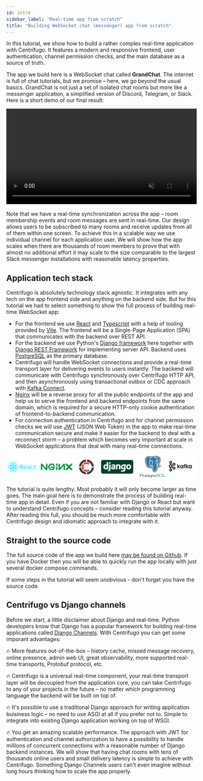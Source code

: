 ```yaml
---
id: intro
sidebar_label: "Real-time app from scratch"
title: "Building WebSocket chat (messenger) app from scratch"
---
```


In this tutorial, we show how to build a rather complex real-time application with Centrifugo. It features a modern and responsive frontend, user authentication, channel permission checks, and the main database as a source of truth.

The app we build here is a WebSocket chat called **GrandChat**. The internet is full of chat tutorials, but we promise – here, we go beyond the usual basics. GrandChat is not just a set of isolated chat rooms but more like a messenger application, a simplified version of Discord, Telegram, or Slack. Here is a short demo of our final result:

<video width="100%" loop={true} autoPlay="autoplay" muted controls="" src="/img/grand-chat-tutorial-demo.mp4"></video>

Note that we have a real-time synchronization across the app – room membership events and room messages are sent in real-time. Our design allows users to be subscribed to many rooms and receive updates from all of them within one screen. To achieve this in a scalable way we use individual channel for each application user. We will show how the app scales when there are thousands of room members to prove that with almost no additional effort it may scale to the size comparable to the largest Slack messenger installations with reasonable latency properties.

## Application tech stack

Centrifugo is absolutely technology stack agnostic. It integrates with any tech on the app frontend side and anything on the backend side. But for this tutorial we had to select something to show the full process of building real-time WebSocket app:

* For the frontend we use [React](https://react.dev/) and [Typescript](https://www.typescriptlang.org/) with a help of tooling provided by [Vite](https://vitejs.dev/). The frontend will be a Single-Page Application (SPA) that communicates with the backend over REST API.
* For the backend we use Python's [Django framework](https://www.djangoproject.com/) here together with [Django REST Framework](https://www.django-rest-framework.org/) for implementing server API. Backend uses [PostgreSQL](https://www.postgresql.org/) as the primary database.
* Centrifugo will handle WebSocket connections and provide a real-time transport layer for delivering events to users instantly. The backend will communicate with Centrifugo synchronously over Centrifugo HTTP API, and then asynchronously using transactional outbox or CDC approach with [Kafka Connect](https://docs.confluent.io/platform/current/connect/index.html). 
* [Nginx](https://www.nginx.com/) will be a reverse proxy for all the public endpoints of the app and help us to serve the frontend and backend endpoints from the same domain, which is required for a secure HTTP-only cookie authentication of frontend-to-backend communication.
* For connection authentication in Centrifugo and for channel permission checks we will use [JWT](https://auth0.com/docs/secure/tokens/json-web-tokens) (JSON Web Token) in the app to make real-time communication secure and make it easier for the backend to deal with a reconnect storm – a problem which becomes very important at scale in WebSocket applications that deal with many real-time connections.

![](/img/grand-chat-tutorial-tech.png)

The tutorial is quite lengthy. Most probably it will only become larger as time goes. The main goal here is to demonstrate the process of building real-time app in detail. Even if you are not familiar with Django or React but want to understand Centrifugo concepts – consider reading this tutorial anyway. After reading this full, you should be much more comfortable with Centrifugo design and idiomatic approach to integrate with it.

## Straight to the source code

The full source code of the app we build here [may be found on Github](https://github.com). If you have Docker then you will be able to quickly run the app locally with just several docker compose commands.

If some steps in the tutorial will seem unobvious - don't forget you have the source code.

## Centrifugo vs Django channels

Before we start, a little disclaimer about Django and real-time. Python developers know that Django has a popular framework for building real-time applications called [Django Channels](https://channels.readthedocs.io/en/latest/). With Centrifugo you can get some imporant advantages:

🔥 More features out-of-the-box – history cache, missed message recovery, online presence, admin web UI, great observability, more supported real-time transports, Protobuf protocol, etc.

🔥 Centrifugo is a universal real-time component, your real-time transport layer will be decoupled from the application core, you can take Centrifugo to any of your projects in the future – no matter which programming language the backend will be built on top of.

🔥 It's possible to use a traditional Django approach for writing application buisiness logic – no need to use ASGI at all if you prefer not to. Simple to integrate into existing Django application working on top of WSGI.

🔥 You get an amazing scalable performance. The approach with JWT for authentication and channel authorization to have a possibility to handle millions of concurrent connections with a reasonable number of Django backend instances. We will show that having chat rooms with tens of thousands online users and small delivery latency is simple to achieve with Centrifugo. Something Django Channels users can't even imagine without long hours thinking how to scale the app properly.
